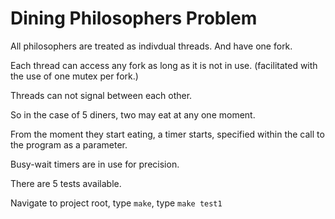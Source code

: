 # Dining Philosophers Problem

All philosophers are treated as indivdual threads. And have one fork.

Each thread can access any fork as long as it is not in use. (facilitated with the use of one mutex per fork.)

Threads can not signal between each other.

So in the case of 5 diners, two may eat at any one moment.

From the moment they start eating, a timer starts, specified within the call to the program as a parameter.

Busy-wait timers are in use for precision.

There are 5 tests available.

Navigate to project root, type `` make ``, type `` make test1 ``
